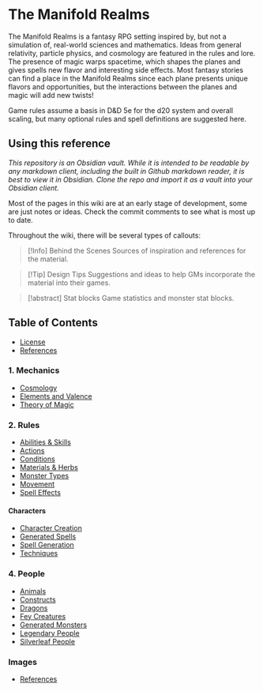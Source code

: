 # The Manifold Realms

The Manifold Realms is a fantasy RPG setting inspired by, but not a simulation of, real-world sciences and mathematics. Ideas from general relativity, particle physics, and cosmology are featured in the rules and lore. The presence of magic warps spacetime, which shapes the planes and gives spells new flavor and interesting side effects. Most fantasy stories can find a place in the Manifold Realms since each plane presents unique flavors and opportunities, but the interactions between the planes and magic will add new twists!

Game rules assume a basis in D&D 5e for the d20 system and overall scaling, but many optional rules and spell definitions are suggested here.
## Using this reference
*This repository is an Obsidian vault. While it is intended to be readable by any markdown client, including the built in Github markdown reader, it is best to view it in Obsidian. Clone the repo and import it as a vault into your Obsidian client.*

Most of the pages in this wiki are at an early stage of development, some are just notes or ideas. Check the commit comments to see what is most up to date. 

Throughout the wiki, there will be several types of callouts: 

> [!Info] Behind the Scenes
> Sources of inspiration and references for the material.

>[!Tip] Design Tips
>Suggestions and ideas to help GMs incorporate the material into their games.

> [!abstract] Stat blocks
> Game statistics and monster stat blocks.


## Table of Contents 
- [License](</License.md>)
- [References](</References.md>)
### 1. Mechanics
- [Cosmology](</1. Mechanics/Cosmology>)
- [Elements and Valence](<//1. Mechanics/Elements and Valence.md>)
- [Theory of Magic](</1. Mechanics/Theory of Magic.md>)
### 2. Rules
- [Abilities & Skills](</2. Rules/Abilities & Skills.md>)
- [Actions](</2. Rules/Actions.md>)
- [Conditions](</2. Rules/Conditions.md>)
- [Materials & Herbs](</2. Rules/Materials & Herbs.md>)
- [Monster Types](</2. Rules/Monster Types.md>)
- [Movement](</2. Rules/Movement.md>)
- [Spell Effects](</2. Rules/Spell Effects.md>)
#### Characters
- [Character Creation](</2. Rules/Characters/Character Creation.md>)
- [Generated Spells](</2. Rules/Characters/Generated Spells.md>)
- [Spell Generation](</2. Rules/Characters/Spell Generation.md>)
- [Techniques](</2. Rules/Characters/Techniques.md>)
### 4. People
- [Animals](</4. People/Animals.md>)
- [Constructs](</4. People/Constructs.md>)
- [Dragons](</4. People/Dragons.md>)
- [Fey Creatures](</4. People/Fey Creatures.md>)
- [Generated Monsters](</4. People/Generated Monsters.md>)
- [Legendary People](</4. People/Legendary People.md>)
- [Silverleaf People](</4. People/Silverleaf People.md>)
### Images
- [References](</Images/References.md>)
